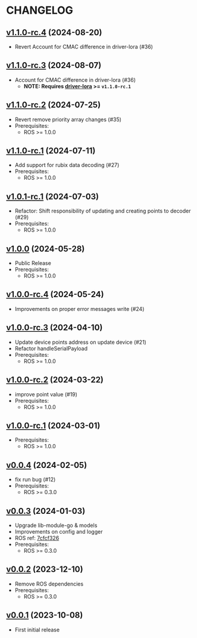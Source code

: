 # CHANGELOG

## [v1.1.0-rc.4](https://github.com/NubeIO/module-core-loraraw/tree/v1.1.0-rc.4) (2024-08-20)

- Revert Account for CMAC difference in driver-lora (#36)

## [v1.1.0-rc.3](https://github.com/NubeIO/module-core-loraraw/tree/v1.1.0-rc.3) (2024-08-07)

- Account for CMAC difference in driver-lora (#36)
  - **NOTE: Requires [driver-lora](https://github.com/NubeIO/driver-lora/releases/tag/v1.1.0-rc.1) >= `v1.1.0-rc.1`**

## [v1.1.0-rc.2](https://github.com/NubeIO/module-core-loraraw/tree/v1.1.0-rc.2) (2024-07-25)

- Revert remove priority array changes (#35)
- Prerequisites:
  - ROS >= 1.0.0

## [v1.1.0-rc.1](https://github.com/NubeIO/module-core-loraraw/tree/v1.1.0-rc.1) (2024-07-11)

- Add support for rubix data decoding (#27)
- Prerequisites:
    - ROS >= 1.0.0

## [v1.0.1-rc.1](https://github.com/NubeIO/module-core-loraraw/tree/v1.0.1-rc.1) (2024-07-03)

- Refactor: Shift responsibility of updating and creating points to decoder (#29)
- Prerequisites:
    - ROS >= 1.0.0

## [v1.0.0](https://github.com/NubeIO/module-core-loraraw/tree/v1.0.0) (2024-05-28)

- Public Release
- Prerequisites:
    - ROS >= 1.0.0

## [v1.0.0-rc.4](https://github.com/NubeIO/module-core-loraraw/tree/v1.0.0-rc.4) (2024-05-24)

- Improvements on proper error messages write (#24)

## [v1.0.0-rc.3](https://github.com/NubeIO/module-core-loraraw/tree/v1.0.0-rc.3) (2024-04-10)

- Update device points address on update device (#21)
- Refactor handleSerialPayload
- Prerequisites:
  - ROS >= 1.0.0

## [v1.0.0-rc.2](https://github.com/NubeIO/module-core-loraraw/tree/v1.0.0-rc.2) (2024-03-22)

- improve point value (#19)
- Prerequisites:
  - ROS >= 1.0.0

## [v1.0.0-rc.1](https://github.com/NubeIO/module-core-loraraw/tree/v1.0.0-rc.1) (2024-03-01)

- Prerequisites:
  - ROS >= 1.0.0

## [v0.0.4](https://github.com/NubeIO/module-core-loraraw/tree/v0.0.4) (2024-02-05)

- fix run bug (#12)
- Prerequisites:
  - ROS >= 0.3.0

## [v0.0.3](https://github.com/NubeIO/module-core-loraraw/tree/v0.0.3) (2024-01-03)

- Upgrade lib-module-go & models
- Improvements on config and logger
- ROS ref: [7cfcf326](https://github.com/NubeIO/rubix-os/commit/7cfcf326d298312db624348a202cdab458ba3f8e)
- Prerequisites:
  - ROS >= 0.3.0

## [v0.0.2](https://github.com/NubeIO/module-core-loraraw/tree/v0.0.2) (2023-12-10)

- Remove ROS dependencies
- Prerequisites:
    - ROS >= 0.3.0

## [v0.0.1](https://github.com/NubeIO/module-core-loraraw/tree/v0.0.1) (2023-10-08)

- First initial release
